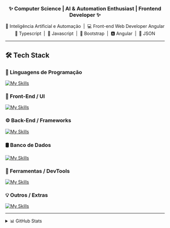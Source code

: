 <h3 align="center">✨ Computer Science | AI & Automation Enthusiast | Frontend Developer ✨</h1>

<p align="center">
  🤖 Inteligência Artificial e Automação &nbsp;|&nbsp; 💻 Front-end Web Developer Angular <br />
  💠 Typescript &nbsp;|&nbsp; 💛 Javascript &nbsp;|&nbsp; 💜 Bootstrap &nbsp;|&nbsp; 🅰️ Angular &nbsp;|&nbsp; 📄 JSON
</p>

---

## 🛠️ Tech Stack

### 🧠 Linguagens de Programação
[![My Skills](https://skillicons.dev/icons?i=js,ts,py,cpp,java&theme=dark&perline=6)](https://skillicons.dev)

### 🎨 Front-End / UI
[![My Skills](https://skillicons.dev/icons?i=html,css,bootstrap,tailwind,htmx&theme=dark&perline=6)](https://skillicons.dev)

### ⚙️ Back-End / Frameworks
[![My Skills](https://skillicons.dev/icons?i=nodejs,angular&theme=dark&perline=6)](https://skillicons.dev)

### 🛢️ Banco de Dados
[![My Skills](https://skillicons.dev/icons?i=mysql,postgres&theme=dark&perline=6)](https://skillicons.dev)

### 🧰 Ferramentas / DevTools
[![My Skills](https://skillicons.dev/icons?i=git,notion,ps,figma,replit,regex&theme=dark&perline=6)](https://skillicons.dev)


### 💡 Outros / Extras
[![My Skills](https://skillicons.dev/icons?i=arduino,md,vscode,aws,ai&theme=dark&perline=6)](https://skillicons.dev)

---

 <details>
  <summary>📊 GitHub Stats</summary>
  <div align="center">
    <br />
    <a href="https://github.com/Wallace-Pereira1/github-readme-stats">
      <img height="160em" src="https://github-readme-stats.vercel.app/api/top-langs/?username=Wallace-Pereira1&layout=compact&theme=tokyonight" />
    </a>
    <img height="160em" src="https://files.catbox.moe/hp7p38.png" width="168" />
  </div>
</details>
<!-- Snake animation (opcional) -->
<!--
![Snake animation](https://github.com/Wallace-Pereira1/Wallace-Pereira1/blob/output/github-contribution-grid-snake.svg)


<p align="center">
  <a href="https://www.facebook.com/warasep">
    <img src="https://img.shields.io/badge/Facebook-1877F2?style=for-the-badge&logo=facebook&logoColor=white" />
  </a>
  <a href="https://www.linkedin.com/in/wallacepereira-in">
    <img src="https://img.shields.io/badge/LinkedIn-0077B5?style=for-the-badge&logo=linkedin&logoColor=white" />
  </a>
  <a href="https://www.instagram.com/w.arase/">
    <img src="https://img.shields.io/badge/Instagram-E4405F?style=for-the-badge&logo=instagram&logoColor=white" />
  </a>
  <a href="https://linktr.ee/warase">
    <img src="https://img.shields.io/badge/Linktree-39E09B?style=for-the-badge&logo=linktree&logoColor=white" />
  </a>
</p>

---
-->
